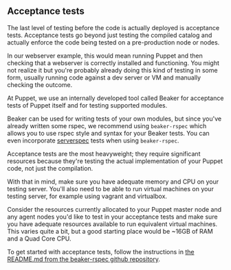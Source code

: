 <!--
This is the template for the self-paced courses.
Put your content in between the comments that mark
out the different sections.  Text should be written
in markdown.
-->


<link rel="stylesheet" href="/static/selfpaced/selfpaced.css" />

<script defer="" src="//code.jquery.com/jquery-1.11.2.js"></script>

<script defer="" src="https://try.puppet.com/js/selfpaced.js"></script>

<div markdown="1" >

## Acceptance tests

The last level of testing before the code is actually deployed is acceptance tests. Acceptance tests go beyond just testing the compiled catalog and actually enforce the code being tested on a pre-production node or nodes.

In our webserver example, this would mean running Puppet and then checking that a webserver is correctly installed and functioning. You might not realize it but you're probably already doing this kind of testing in some form, usually running code against a dev server or VM and manually checking the outcome.

At Puppet, we use an internally developed tool called Beaker for acceptance tests of Puppet itself and for testing supported modules.

Beaker can be used for writing tests of your own modules, but since you've already written some rspec, we recommend using `beaker-rspec` which allows you to use rspec style and syntax for your Beaker tests. You can even incorporate [serverspec](http://serverspec.org/) tests when using `beaker-rspec`.

Acceptance tests are the most heavyweight; they require significant resources because they're testing the actual implementation of your Puppet code, not just the compilation.

With that in mind, make sure you have adequate memory and CPU on your testing server. You'll also need to be able to run virtual machines on your testing server, for example using vagrant and virtualbox.

Consider the resources currently allocated to your Puppet master node and any agent nodes you'd like to test in your acceptance tests and make sure you have adequate resources available to run equivalent virtual machines. This varies quite a bit, but a good starting place would be ~16GB of RAM and a Quad Core CPU.

To get started with acceptance tests, follow the instructions in [the README.md from the beaker-rspec github repository](https://github.com/puppetlabs/beaker-rspec/blob/master/README.md).

</div>

